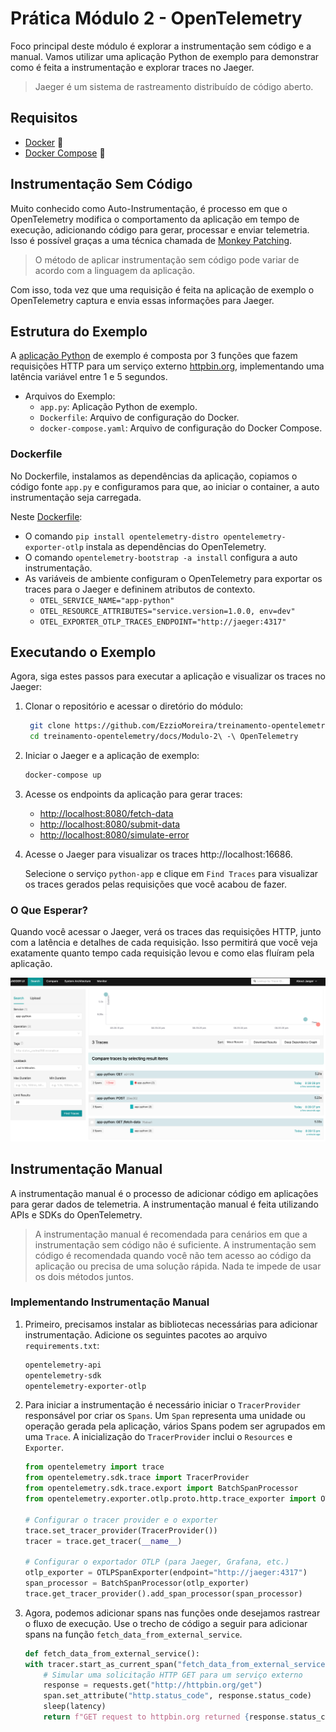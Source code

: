 # Prática Módulo 2 - OpenTelemetry

Foco principal deste módulo é explorar a instrumentação sem código e a manual. Vamos utilizar uma aplicação Python de exemplo para demonstrar como é feita a instrumentação e explorar traces no Jaeger.

> Jaeger é um sistema de rastreamento distribuído de código aberto. 

## Requisitos

- [Docker](https://docs.docker.com/get-docker/) 🐳
- [Docker Compose](https://docs.docker.com/compose/install/) 🐳

## Instrumentação Sem Código

Muito conhecido como Auto-Instrumentação, é processo em que o OpenTelemetry modifica o comportamento da aplicação em tempo de execução, adicionando código para gerar, processar e enviar telemetria. Isso é possível graças a uma técnica chamada de [Monkey Patching](https://en.wikipedia.org/wiki/Monkey_patch).

> O método de aplicar instrumentação sem código pode variar de acordo com a linguagem da aplicação.

Com isso, toda vez que uma requisição é feita na aplicação de exemplo o OpenTelemetry captura e envia essas informações para Jaeger.

## Estrutura do Exemplo

A [aplicação Python](app.py) de exemplo é composta por 3 funções que fazem requisições HTTP para um serviço externo [httpbin.org](httpbin.org), implementando uma latência variável entre 1 e 5 segundos.

- Arquivos do Exemplo:
  - `app.py`: Aplicação Python de exemplo.
  - `Dockerfile`: Arquivo de configuração do Docker.
  - `docker-compose.yaml`: Arquivo de configuração do Docker Compose.

### Dockerfile

No Dockerfile, instalamos as dependências da aplicação, copiamos o código fonte `app.py` e configuramos para que, ao iniciar o container, a auto instrumentação seja carregada.

Neste [Dockerfile](./Dockerfile):

- O comando `pip install opentelemetry-distro opentelemetry-exporter-otlp` instala as dependências do OpenTelemetry.
- O comando `opentelemetry-bootstrap -a install` configura a auto instrumentação.
- As variáveis de ambiente configuram o OpenTelemetry para exportar os traces para o Jaeger e defininem atributos de contexto.
  - `OTEL_SERVICE_NAME="app-python"`
  - `OTEL_RESOURCE_ATTRIBUTES="service.version=1.0.0, env=dev"`
  - `OTEL_EXPORTER_OTLP_TRACES_ENDPOINT="http://jaeger:4317"`

## Executando o Exemplo

Agora, siga estes passos para executar a aplicação e visualizar os traces no Jaeger:

1. Clonar o repositório e acessar o diretório do módulo:

   ```bash
    git clone https://github.com/EzzioMoreira/treinamento-opentelemetry.git
    cd treinamento-opentelemetry/docs/Modulo-2\ -\ OpenTelemetry
    ```

2. Iniciar o Jaeger e a aplicação de exemplo:

   ```bash
   docker-compose up
   ```

3. Acesse os endpoints da aplicação para gerar traces:

   - [http://localhost:8080/fetch-data](http://localhost:8080/fetch-data)
   - [http://localhost:8080/submit-data](http://localhost:8080/submit-data)
   - [http://localhost:8080/simulate-error](http://localhost:8080/simulate-error)
   
4. Acesse o Jaeger para visualizar os traces http://localhost:16686.

    Selecione o serviço `python-app` e clique em `Find Traces` para visualizar os traces gerados pelas requisições que você acabou de fazer.

### O Que Esperar?

Quando você acessar o Jaeger, verá os traces das requisições HTTP, junto com a latência e detalhes de cada requisição. Isso permitirá que você veja exatamente quanto tempo cada requisição levou e como elas fluíram pela aplicação.

![Jaeger](./images/jaeger-traces.png)

## Instrumentação Manual

A instrumentação manual é o processo de adicionar código em aplicações para gerar dados de telemetria. A instrumentação manual é feita utilizando APIs e SDKs do OpenTelemetry.

> A instrumentação manual é recomendada para cenários em que a instrumentação sem código não é suficiente. A instrumentação sem código é recomendada quando você não tem acesso ao código da aplicação ou precisa de uma solução rápida. Nada te impede de usar os dois métodos juntos.

### Implementando Instrumentação Manual

1. Primeiro, precisamos instalar as bibliotecas necessárias para adicionar instrumentação. Adicione os seguintes pacotes ao arquivo `requirements.txt`:

   ```txt
   opentelemetry-api
   opentelemetry-sdk
   opentelemetry-exporter-otlp
   ```

2. Para iniciar a instrumentação é necessário iniciar o `TracerProvider` responsável por criar os `Spans`. Um `Span` representa uma unidade ou operação gerada pela aplicação, vários Spans podem ser agrupados em uma `Trace`. A inicialização do `TracerProvider` inclui o `Resources` e `Exporter`.  

    ```python
    from opentelemetry import trace
    from opentelemetry.sdk.trace import TracerProvider
    from opentelemetry.sdk.trace.export import BatchSpanProcessor
    from opentelemetry.exporter.otlp.proto.http.trace_exporter import OTLPSpanExporter

    # Configurar o tracer provider e o exporter
    trace.set_tracer_provider(TracerProvider())
    tracer = trace.get_tracer(__name__)

    # Configurar o exportador OTLP (para Jaeger, Grafana, etc.)
    otlp_exporter = OTLPSpanExporter(endpoint="http://jaeger:4317")
    span_processor = BatchSpanProcessor(otlp_exporter)
    trace.get_tracer_provider().add_span_processor(span_processor)
    ```

3. Agora, podemos adicionar spans nas funções onde desejamos rastrear o fluxo de execução. Use o trecho de código a seguir para adicionar spans na função `fetch_data_from_external_service`.

    ```python
    def fetch_data_from_external_service():
    with tracer.start_as_current_span("fetch_data_from_external_service") as span:
        # Simular uma solicitação HTTP GET para um serviço externo
        response = requests.get("http://httpbin.org/get")
        span.set_attribute("http.status_code", response.status_code)
        sleep(latency)
        return f"GET request to httpbin.org returned {response.status_code}"
    ```